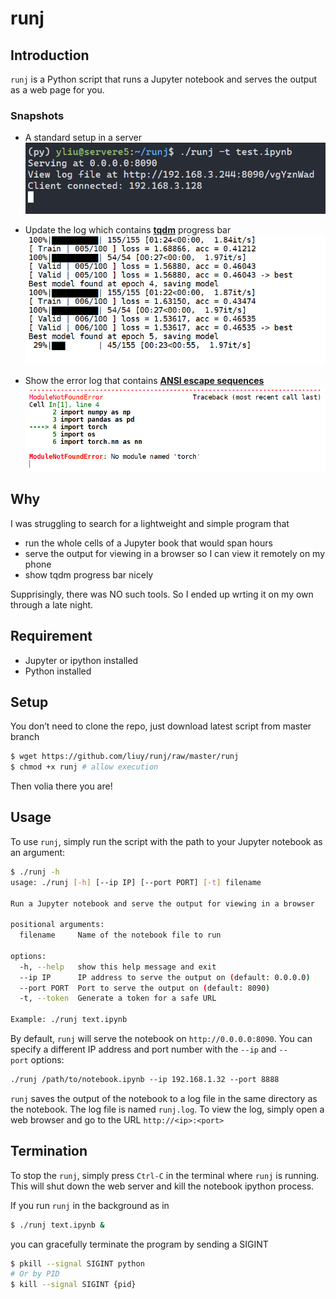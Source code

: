 # runj

## Introduction

`runj` is a Python script that runs a Jupyter notebook and serves the output as a web page for you.

### Snapshots
- A standard setup in a server
![Image text](https://github.com/liuy/runj/blob/master/.images/runj3.png?raw=true)

- Update the log which contains [**tqdm**](https://github.com/tqdm/tqdm) progress bar
![Image text](https://github.com/liuy/runj/blob/master/.images/runj1.png?raw=true)

- Show the error log that contains [**ANSI escape sequences**](https://en.wikipedia.org/wiki/ANSI_escape_code)
![Image text](https://github.com/liuy/runj/blob/master/.images/runj2.png?raw=true)

## Why

I was struggling to search for a lightweight and simple program that  

- run the whole cells of a Jupyter book that would span hours
- serve the output for viewing in a browser so I can view it remotely on my phone
- show tqdm progress bar nicely

Supprisingly, there was NO such tools. So I ended up wrting it on my own through a late night.

## Requirement

- Jupyter or ipython installed
- Python installed

## Setup

You don’t need to clone the repo, just download latest script from master branch

```bash
$ wget https://github.com/liuy/runj/raw/master/runj
$ chmod +x runj # allow execution
```

Then volia there you are!

## **Usage**

To use `runj`, simply run the script with the path to your Jupyter notebook as an argument:

```bash
$ ./runj -h
usage: ./runj [-h] [--ip IP] [--port PORT] [-t] filename

Run a Jupyter notebook and serve the output for viewing in a browser

positional arguments:
  filename     Name of the notebook file to run

options:
  -h, --help   show this help message and exit
  --ip IP      IP address to serve the output on (default: 0.0.0.0)
  --port PORT  Port to serve the output on (default: 8090)
  -t, --token  Generate a token for a safe URL

Example: ./runj text.ipynb
```

By default, `runj` will serve the notebook on `http://0.0.0.0:8090`. You can specify a different IP address and port number with the `--ip` and `--port` options:

```bash
./runj /path/to/notebook.ipynb --ip 192.168.1.32 --port 8888
```

`runj` saves the output of the notebook to a log file in the same directory as the notebook. The log file is named `runj.log`. To view the log, simply open a web browser and go to the URL `http://<ip>:<port>`

## Termination

To stop the `runj`, simply press `Ctrl-C` in the terminal where `runj` is running. This will shut down the web server and kill the notebook ipython process. 

If you run `runj` in the background as in

```bash
$ ./runj text.ipynb &
```

you can gracefully terminate the program by sending a SIGINT

```bash
$ pkill --signal SIGINT python
# Or by PID
$ kill --signal SIGINT {pid}
```
